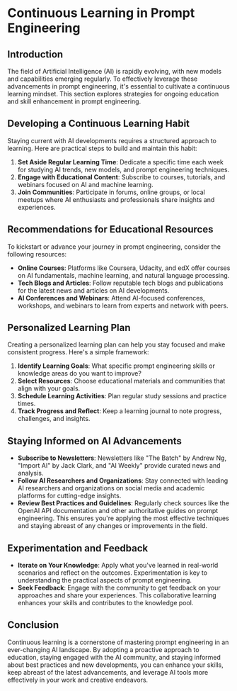 # Continuous Learning in Prompt Engineering

## Introduction

The field of Artificial Intelligence (AI) is rapidly evolving, with new models and capabilities emerging regularly. To effectively leverage these advancements in prompt engineering, it's essential to cultivate a continuous learning mindset. This section explores strategies for ongoing education and skill enhancement in prompt engineering.

## Developing a Continuous Learning Habit

Staying current with AI developments requires a structured approach to learning. Here are practical steps to build and maintain this habit:

1. **Set Aside Regular Learning Time**: Dedicate a specific time each week for studying AI trends, new models, and prompt engineering techniques.
2. **Engage with Educational Content**: Subscribe to courses, tutorials, and webinars focused on AI and machine learning.
3. **Join Communities**: Participate in forums, online groups, or local meetups where AI enthusiasts and professionals share insights and experiences.

## Recommendations for Educational Resources

To kickstart or advance your journey in prompt engineering, consider the following resources:

- **Online Courses**: Platforms like Coursera, Udacity, and edX offer courses on AI fundamentals, machine learning, and natural language processing.
- **Tech Blogs and Articles**: Follow reputable tech blogs and publications for the latest news and articles on AI developments.
- **AI Conferences and Webinars**: Attend AI-focused conferences, workshops, and webinars to learn from experts and network with peers.

## Personalized Learning Plan

Creating a personalized learning plan can help you stay focused and make consistent progress. Here's a simple framework:

1. **Identify Learning Goals**: What specific prompt engineering skills or knowledge areas do you want to improve?
2. **Select Resources**: Choose educational materials and communities that align with your goals.
3. **Schedule Learning Activities**: Plan regular study sessions and practice times.
4. **Track Progress and Reflect**: Keep a learning journal to note progress, challenges, and insights.

## Staying Informed on AI Advancements

- **Subscribe to Newsletters**: Newsletters like "The Batch" by Andrew Ng, "Import AI" by Jack Clark, and "AI Weekly" provide curated news and analysis.
- **Follow AI Researchers and Organizations**: Stay connected with leading AI researchers and organizations on social media and academic platforms for cutting-edge insights.
- **Review Best Practices and Guidelines**: Regularly check sources like the OpenAI API documentation and other authoritative guides on prompt engineering. This ensures you're applying the most effective techniques and staying abreast of any changes or improvements in the field.

## Experimentation and Feedback

- **Iterate on Your Knowledge**: Apply what you've learned in real-world scenarios and reflect on the outcomes. Experimentation is key to understanding the practical aspects of prompt engineering.
- **Seek Feedback**: Engage with the community to get feedback on your approaches and share your experiences. This collaborative learning enhances your skills and contributes to the knowledge pool.

## Conclusion

Continuous learning is a cornerstone of mastering prompt engineering in an ever-changing AI landscape. By adopting a proactive approach to education, staying engaged with the AI community, and staying informed about best practices and new developments, you can enhance your skills, keep abreast of the latest advancements, and leverage AI tools more effectively in your work and creative endeavors.
